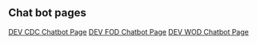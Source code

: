 ## Chat bot pages
[DEV CDC Chatbot Page](/docs/devcdcchatbot.md)
[DEV FOD Chatbot Page](/docs/devfodchatbot.md)
[DEV WOD Chatbot Page](/docs/devwodchatbot.md)
